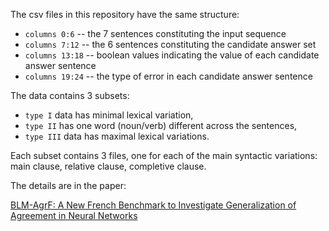 The csv files in this repository have the same structure:

* `columns 0:6` -- the 7 sentences constituting the input sequence
* `columns 7:12` -- the 6 sentences constituting the candidate answer set
* `columns 13:18` -- boolean values indicating the value of each candidate answer sentence
* `columns 19:24` -- the type of error in each candidate answer sentence

The data contains 3 subsets:

* `type I` data has minimal lexical variation, 
* `type II` has one word (noun/verb) different across the sentences, 
* `type III` data has maximal lexical variations. 

Each subset contains 3 files, one for each of the main syntactic variations: main clause, relative clause, completive clause.

The details are in the paper:

[BLM-AgrF: A New French Benchmark to Investigate Generalization of Agreement in Neural Networks](https://aclanthology.org/2023.eacl-main.99/) 

